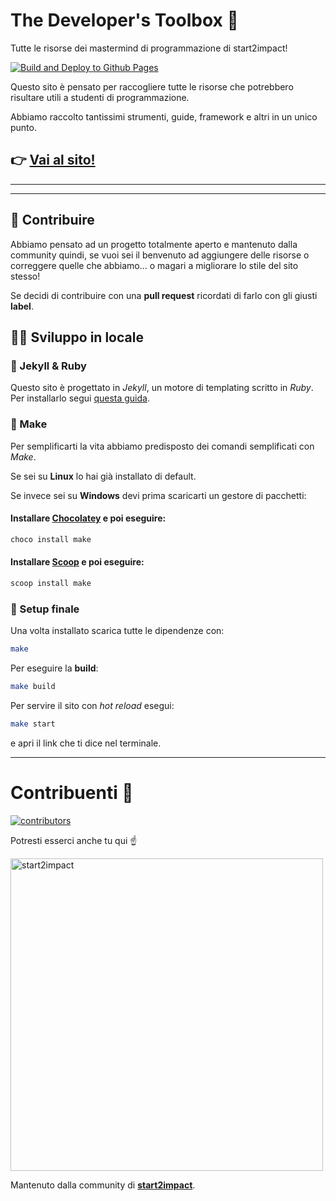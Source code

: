 # The Developer's Toolbox 🧰
Tutte le risorse dei mastermind di programmazione di start2impact!

[![Build and Deploy to Github Pages](https://github.com/thedevelopertoolbox/thedevelopertoolbox.github.io/actions/workflows/jekyll.yml/badge.svg)](https://github.com/thedevelopertoolbox/thedevelopertoolbox.github.io/actions/workflows/jekyll.yml)


Questo sito è pensato per raccogliere tutte le risorse che potrebbero risultare utili a studenti di programmazione.

Abbiamo raccolto tantissimi strumenti, guide, framework e altri in un unico punto.

## 👉 [Vai al sito!](https://thedevelopertoolbox.github.io)

---
---

## 👥 Contribuire

Abbiamo pensato ad un progetto totalmente aperto e mantenuto dalla community quindi, se vuoi sei il benvenuto ad aggiungere delle risorse o correggere quelle che abbiamo... o magari a migliorare lo stile del sito stesso!

Se decidi di contribuire con una **pull request** ricordati di farlo con gli giusti **label**.

## 👨‍💻 Sviluppo in locale

### 🧪 Jekyll & Ruby

Questo sito è progettato in *Jekyll*, un motore di templating scritto in *Ruby*. Per installarlo segui [questa guida](https://jekyllrb.com/docs/installation/).

### 🔧 Make
Per semplificarti la vita abbiamo predisposto dei comandi semplificati con *Make*.

Se sei su **Linux** lo hai già installato di default.

Se invece sei su **Windows** devi prima scaricarti un gestore di pacchetti:

#### Installare [Chocolatey](https://chocolatey.org/install) e poi eseguire:
```bash
choco install make
```

#### Installare [Scoop](https://scoop.sh) e poi eseguire:
```bash
scoop install make
```
### 🎉 Setup finale
Una volta installato scarica tutte le dipendenze con:

```bash
make
```

Per eseguire la **build**:

```bash
make build
```

Per servire il sito con *hot reload* esegui:

```bash
make start
```

e apri il link che ti dice nel terminale.

---

# Contribuenti 💚

[![contributors](https://contrib.rocks/image?repo=thedevelopertoolbox/thedevelopertoolbox.github.io)](https://github.com/thedevelopertoolbox/thedevelopertoolbox.github.io/graphs/contributors)


Potresti esserci anche tu qui ☝


<img src="https://i.ibb.co/VCrGbkN/Pallino-bianco-2.png" width="500px" alt="start2impact">


Mantenuto dalla community di [**start2impact**](https://start2impact.it).
